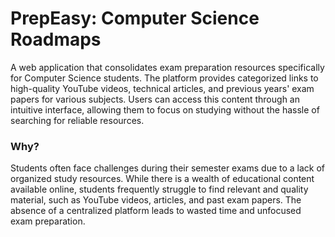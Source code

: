 # PrepEasy: Computer Science Roadmaps

A web application that consolidates exam preparation resources specifically for Computer Science students. The platform provides categorized links to high-quality YouTube videos, technical articles, and previous years' exam papers for various subjects. Users can access this content through an intuitive interface, allowing them to focus on studying without the hassle of searching for reliable resources. 

<h3>Why?</h3>
Students often face challenges during their semester exams due to a lack of organized study resources. While there is a wealth of educational content available online, students frequently struggle to find relevant and quality material, such as YouTube videos, articles, and past exam papers. The absence of a centralized platform leads to wasted time and unfocused exam preparation.


